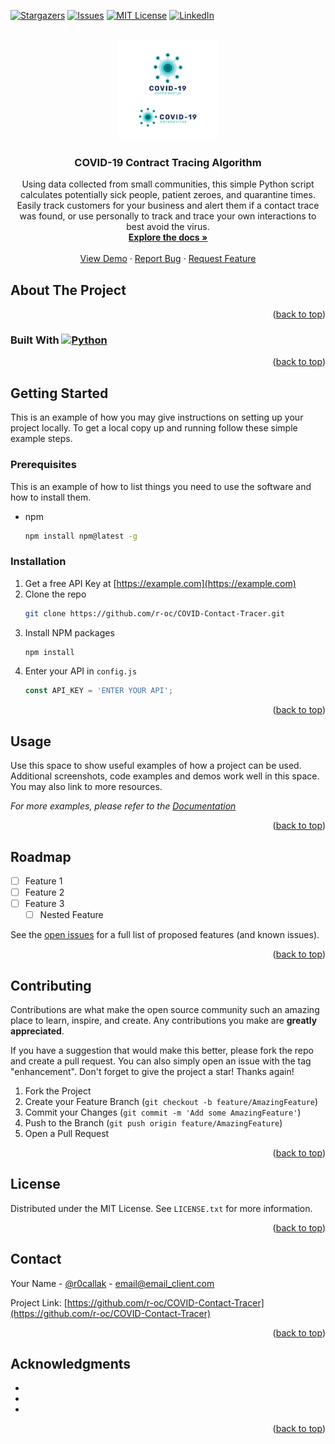 <a name="readme-top"></a>

<!-- PROJECT SHIELDS -->
<!--
*** I'm using markdown "reference style" links for readability.
*** Reference links are enclosed in brackets [ ] instead of parentheses ( ).
*** See the bottom of this document for the declaration of the reference variables
*** for contributors-url, forks-url, etc. This is an optional, concise syntax you may use.
*** https://www.markdownguide.org/basic-syntax/#reference-style-links
-->
[![Stargazers][stars-shield]][stars-url]
[![Issues][issues-shield]][issues-url]
[![MIT License][license-shield]][license-url]
[![LinkedIn][linkedin-shield]][linkedin-url]



<!-- PROJECT LOGO -->
<br />
<div align="center">
  <a href="https://github.com/r-oc/COVID-Contact-Tracer">
    <img src="logo.jpg" alt="Logo" width="160" height="160">
  </a>

<h3 align="center">COVID-19 Contract Tracing Algorithm</h3>

  <p align="center">
    Using data collected from small communities, this simple Python script calculates potentially sick people, patient zeroes, and quarantine times. Easily track customers for your business and alert them if a contact trace was found, or use personally to track and trace your own interactions to best avoid the virus.
    <br />
    <a href="https://github.com/r-oc/COVID-Contact-Tracer"><strong>Explore the docs »</strong></a>
    <br />
    <br />
    <a href="https://github.com/r-oc/COVID-Contact-Tracer">View Demo</a>
    ·
    <a href="https://github.com/r-oc/COVID-Contact-Tracer/issues">Report Bug</a>
    ·
    <a href="https://github.com/r-oc/COVID-Contact-Tracer/issues">Request Feature</a>
  </p>
</div>

<!-- ABOUT THE PROJECT -->
## About The Project

<p align="right">(<a href="#readme-top">back to top</a>)</p>


### Built With [![Python][Python]][Python-url]

<p align="right">(<a href="#readme-top">back to top</a>)</p>



<!-- GETTING STARTED -->
## Getting Started

This is an example of how you may give instructions on setting up your project locally.
To get a local copy up and running follow these simple example steps.

### Prerequisites

This is an example of how to list things you need to use the software and how to install them.
* npm
  ```sh
  npm install npm@latest -g
  ```

### Installation

1. Get a free API Key at [https://example.com](https://example.com)
2. Clone the repo
   ```sh
   git clone https://github.com/r-oc/COVID-Contact-Tracer.git
   ```
3. Install NPM packages
   ```sh
   npm install
   ```
4. Enter your API in `config.js`
   ```js
   const API_KEY = 'ENTER YOUR API';
   ```

<p align="right">(<a href="#readme-top">back to top</a>)</p>



<!-- USAGE EXAMPLES -->
## Usage

Use this space to show useful examples of how a project can be used. Additional screenshots, code examples and demos work well in this space. You may also link to more resources.

_For more examples, please refer to the [Documentation](https://example.com)_

<p align="right">(<a href="#readme-top">back to top</a>)</p>



<!-- ROADMAP -->
## Roadmap

- [ ] Feature 1
- [ ] Feature 2
- [ ] Feature 3
    - [ ] Nested Feature

See the [open issues](https://github.com/r-oc/COVID-Contact-Tracer/issues) for a full list of proposed features (and known issues).

<p align="right">(<a href="#readme-top">back to top</a>)</p>



<!-- CONTRIBUTING -->
## Contributing

Contributions are what make the open source community such an amazing place to learn, inspire, and create. Any contributions you make are **greatly appreciated**.

If you have a suggestion that would make this better, please fork the repo and create a pull request. You can also simply open an issue with the tag "enhancement".
Don't forget to give the project a star! Thanks again!

1. Fork the Project
2. Create your Feature Branch (`git checkout -b feature/AmazingFeature`)
3. Commit your Changes (`git commit -m 'Add some AmazingFeature'`)
4. Push to the Branch (`git push origin feature/AmazingFeature`)
5. Open a Pull Request

<p align="right">(<a href="#readme-top">back to top</a>)</p>



<!-- LICENSE -->
## License

Distributed under the MIT License. See `LICENSE.txt` for more information.

<p align="right">(<a href="#readme-top">back to top</a>)</p>



<!-- CONTACT -->
## Contact

Your Name - [@r0callak](https://twitter.com/r0callak) - email@email_client.com

Project Link: [https://github.com/r-oc/COVID-Contact-Tracer](https://github.com/r-oc/COVID-Contact-Tracer)

<p align="right">(<a href="#readme-top">back to top</a>)</p>



<!-- ACKNOWLEDGMENTS -->
## Acknowledgments

* []()
* []()
* []()

<p align="right">(<a href="#readme-top">back to top</a>)</p>



<!-- MARKDOWN LINKS & IMAGES -->
<!-- https://www.markdownguide.org/basic-syntax/#reference-style-links -->
[contributors-shield]: https://img.shields.io/github/contributors/r-oc/COVID-Contact-Tracer.svg?style=for-the-badge
[contributors-url]: https://github.com/r-oc/COVID-Contact-Tracer/graphs/contributors
[forks-shield]: https://img.shields.io/github/forks/r-oc/COVID-Contact-Tracer.svg?style=for-the-badge
[forks-url]: https://github.com/r-oc/COVID-Contact-Tracer/network/members
[stars-shield]: https://img.shields.io/github/stars/r-oc/COVID-Contact-Tracer.svg?style=for-the-badge
[stars-url]: https://github.com/r-oc/COVID-Contact-Tracer/stargazers
[issues-shield]: https://img.shields.io/github/issues/r-oc/COVID-Contact-Tracer.svg?style=for-the-badge
[issues-url]: https://github.com/r-oc/COVID-Contact-Tracer/issues
[license-shield]: https://img.shields.io/github/license/r-oc/COVID-Contact-Tracer.svg?style=for-the-badge
[license-url]: https://github.com/r-oc/COVID-Contact-Tracer/blob/master/LICENSE.txt
[linkedin-shield]: https://img.shields.io/badge/-LinkedIn-black.svg?style=for-the-badge&logo=linkedin&colorB=555
[linkedin-url]: https://linkedin.com/in/r-oc
[product-screenshot]: images/screenshot.png
[Next.js]: https://img.shields.io/badge/next.js-000000?style=for-the-badge&logo=nextdotjs&logoColor=white
[Next-url]: https://nextjs.org/
[React.js]: https://img.shields.io/badge/React-20232A?style=for-the-badge&logo=react&logoColor=61DAFB
[React-url]: https://reactjs.org/
[Vue.js]: https://img.shields.io/badge/Vue.js-35495E?style=for-the-badge&logo=vuedotjs&logoColor=4FC08D
[Vue-url]: https://vuejs.org/
[Angular.io]: https://img.shields.io/badge/Angular-DD0031?style=for-the-badge&logo=angular&logoColor=white
[Angular-url]: https://angular.io/
[Svelte.dev]: https://img.shields.io/badge/Svelte-4A4A55?style=for-the-badge&logo=svelte&logoColor=FF3E00
[Svelte-url]: https://svelte.dev/
[Laravel.com]: https://img.shields.io/badge/Laravel-FF2D20?style=for-the-badge&logo=laravel&logoColor=white
[Laravel-url]: https://laravel.com
[Bootstrap.com]: https://img.shields.io/badge/Bootstrap-563D7C?style=for-the-badge&logo=bootstrap&logoColor=white
[Python]: https://img.shields.io/badge/Python-ffd343?style=for-the-badge&logo=python&logoColor=black
[Python-url]: https://python.org
[Bootstrap-url]: https://getbootstrap.com
[JQuery.com]: https://img.shields.io/badge/jQuery-0769AD?style=for-the-badge&logo=jquery&logoColor=white
[JQuery-url]: https://jquery.com 
